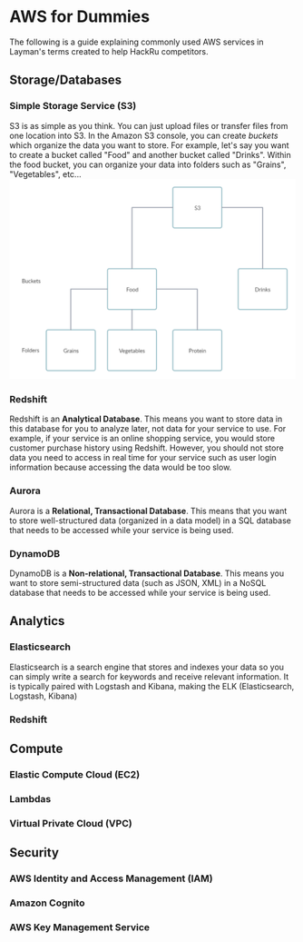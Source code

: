# AWS for Dummies
The following is a guide explaining commonly used AWS services in Layman's terms created to help HackRu competitors. 

## Storage/Databases
### Simple Storage Service (S3)
S3 is as simple as you think. You can just upload files or transfer files from one location into S3. In the Amazon S3 console, you can create _buckets_ which organize the data you want to store. For example, let's say you want to create a bucket called "Food" and another bucket called "Drinks". Within the food bucket, you can organize your data into folders such as "Grains", "Vegetables", etc... 
![A diagram of how data is organized in S3](s3.png)

### Redshift
Redshift is an **Analytical Database**. This means you want to store data in this database for you to analyze later, not data for your service to use. For example, if your service is an online shopping service, you would store customer purchase history using Redshift. However, you should not store data you need to access in real time for your service such as user login information because accessing the data would be too slow.

### Aurora
Aurora is a **Relational, Transactional Database**. This means that you want to store well-structured data (organized in a data model) in a SQL database that needs to be accessed while your service is being used. 

### DynamoDB
DynamoDB is a **Non-relational, Transactional Database**. This means you want to store semi-structured data (such as JSON, XML) in a NoSQL database that needs to be accessed while your service is being used.

## Analytics
### Elasticsearch
Elasticsearch is a search engine that stores and indexes your data so you can simply write a search for keywords and receive relevant information. It is typically paired with Logstash and Kibana, making the ELK (Elasticsearch, Logstash, Kibana)

### Redshift

## Compute
### Elastic Compute Cloud (EC2)

### Lambdas

### Virtual Private Cloud (VPC)

## Security
### AWS Identity and Access Management (IAM)

### Amazon Cognito

### AWS Key Management Service
